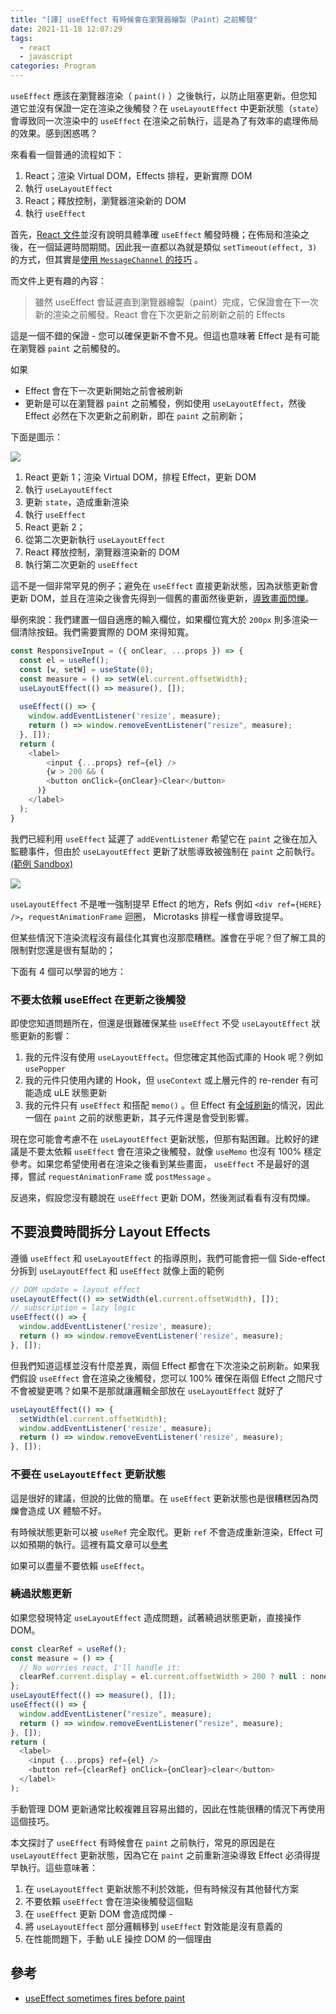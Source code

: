 ```yaml
---
title: "[譯] useEffect 有時候會在瀏覽器繪製（Paint）之前觸發"
date: 2021-11-18 12:07:29
tags:
  - react
  - javascript
categories: Program
---
```


`useEffect` 應該在瀏覽器渲染（ `paint()` ）之後執行，以防止阻塞更新。但您知道它並沒有保證一定在渲染之後觸發？在 `useLayoutEffect` 中更新狀態（`state`）會導致同一次渲染中的 `useEffect` 在渲染之前執行，這是為了有效率的處理佈局的效果。感到困惑嗎？

<!-- more -->

來看看一個普通的流程如下：

1. React；渲染 Virtual DOM，Effects 排程，更新實際 DOM
2. 執行 `useLayoutEffect`
3. React；釋放控制，瀏覽器渲染新的 DOM
4. 執行 `useEffect`

首先，[React 文件](https://reactjs.org/docs/hooks-reference.html#useeffect)並沒有說明具體準確 `useEffect` 觸發時機；在佈局和渲染之後，在一個延遲時間期間。因此我一直都以為就是類似 `setTimeout(effect, 3)` 的方式，但其實是[使用 `MessageChannel` 的技巧](https://stackoverflow.com/a/56727837) 。

而文件上更有趣的內容：

> 雖然 useEffect 會延遲直到瀏覽器繪製（paint）完成，它保證會在下一次新的渲染之前觸發。React 會在下次更新之前刷新之前的 Effects 

這是一個不錯的保證 - 您可以確保更新不會不見。但這也意味著 Effect 是有可能在瀏覽器 `paint` 之前觸發的。

如果

* Effect 會在下一次更新開始之前會被刷新
* 更新是可以在瀏覽器 `paint` 之前觸發，例如使用 `useLayoutEffect`，然後 Effect 必然在下次更新之前刷新，即在 `paint` 之前刷新；

下面是圖示：

![](https://thoughtspile.github.io/images/forced-le-flush-chart-5dc51705d5854315a6fa5e0be1464f7d.png)

1. React 更新 1；渲染 Virtual DOM，排程 Effect，更新 DOM
2. 執行 `useLayoutEffect`
3. 更新 `state`，造成重新渲染
4. 執行 `useEffect`
5. React 更新 2；
6. 從第二次更新執行 `useLayoutEffect`
7. React 釋放控制，瀏覽器渲染新的 DOM
8. 執行第二次更新的 `useEffect`

這不是一個非常罕見的例子；避免在 `useEffect` 直接更新狀態，因為狀態更新會更新 DOM，並且在渲染之後會先得到一個舊的畫面然後更新，[導致畫面閃爍](https://blog.logrocket.com/useeffect-vs-uselayouteffect/)。

舉例來說：我們建置一個自適應的輸入欄位，如果欄位寬大於 `200px` 則多渲染一個清除按鈕。我們需要實際的 DOM 來得知寬。

```js
const ResponsiveInput = ({ onClear, ...props }) => {
  const el = useRef();
  const [w, setW] = useState(0);
  const measure = () => setW(el.current.offsetWidth);
  useLayoutEffect(() => measure(), []);
  
  useEffect(() => {
    window.addEventListener('resize', measure);
    return () => window.removeEventListener("resize", measure);
  }, []);
  return (
  	<label>
    	<input {...props} ref={el} />
    	{w > 200 && (
      	<button onClick={onClear}>Clear</button>
      )}
    </label>
  );
}
```

我們已經利用 `useEffect` 延遲了 `addEventListener` 希望它在 `paint` 之後在加入監聽事件，但由於 `useLayoutEffect` 更新了狀態導致被強制在 `paint` 之前執行。[(範例 Sandbox)](https://codesandbox.io/s/infallible-wildflower-127lv?file=/src/App.js:294-408)

![](https://thoughtspile.github.io/images/le-flush-paint-dd310ab13e4d418b82b96366577d4c70.png)



`useLayoutEffect` 不是唯一強制提早 Effect 的地方，Refs 例如 `<div ref={HERE} />`，`requestAnimationFrame` 迴圈， Microtasks 排程一樣會導致提早。

但某些情況下渲染流程沒有最佳化其實也沒那麼糟糕。誰會在乎呢？但了解工具的限制對您還是很有幫助的；

下面有 4 個可以學習的地方：

### 不要太依賴 useEffect 在更新之後觸發

即使您知道問題所在，但還是很難確保某些 `useEffect` 不受 `useLayoutEffect` 狀態更新的影響：

1. 我的元件沒有使用 `useLayoutEffect`。但您確定其他函式庫的 Hook 呢？例如 `usePopper`
2. 我的元件只使用內建的 Hook，但 `useContext` 或上層元件的 re-render 有可能造成 uLE 狀態更新
3. 我的元件只有 `useEffect` 和搭配 `memo()` 。但 Effect 有[全域刷新](https://github.com/facebook/react/blob/4ff5f5719b348d9d8db14aaa49a48532defb4ab7/packages/react-reconciler/src/ReactFiberWorkLoop.new.js#L769)的情況，因此一個在 `paint` 之前的狀態更新，其子元件還是會受到影響。

現在您可能會考慮不在 `useLayoutEffect` 更新狀態，但那有點困難。比較好的建議是不要太依賴 `useEffect` 會在渲染之後觸發，就像 `useMemo` 也沒有 100% 穩定參考。如果您希望使用者在渲染之後看到某些畫面， `useEffect` 不是最好的選擇，嘗試 `requestAnimationFrame` 或 `postMessage` 。

反過來，假設您沒有聽說在 `useEffect` 更新 DOM，然後測試看看有沒有閃爍。

## 不要浪費時間拆分 Layout Effects

遵循 `useEffect` 和 `useLayoutEffect` 的指導原則，我們可能會把一個 Side-effect 分拆到 `useLayoutEffect` 和 `useEffect` 就像上面的範例

```js
// DOM update = layout effect
useLayoutEffect(() => setWidth(el.current.offsetWidth), []);
// subscription = lazy logic
useEffect(() => {
  window.addEventListener('resize', measure);
  return () => window.removeEventListener('resize', measure);
}, []);
```

但我們知道這樣並沒有什麼差異，兩個 Effect 都會在下次渲染之前刷新。如果我們假設 `useEffect` 會在渲染之後觸發，您可以 100% 確保在兩個 Effect 之間尺寸不會被變更嗎？如果不是那就讓邏輯全部放在 `useLayoutEffect` 就好了

```js
useLayoutEffect(() => {
  setWidth(el.current.offsetWidth);
  window.addEventListener('resize', measure);
  return () => window.removeEventListener('resize', measure);
}, []);
```

### 不要在 `useLayoutEffect` 更新狀態

這是很好的建議，但說的比做的簡單。在  `useEffect` 更新狀態也是很糟糕因為閃爍會造成 UX 體驗不好。

有時候狀態更新可以被 `useRef` 完全取代。更新 `ref` 不會造成重新渲染，Effect 可以如預期的執行。這裡有篇文章可以[參考](https://thoughtspile.github.io/2021/10/18/non-react-state/)

如果可以盡量不要依賴 `useEffect`。

### 繞過狀態更新

如果您發現特定 `useLayoutEffect` 造成問題，試著繞過狀態更新，直接操作 DOM。

```js
const clearRef = useRef();
const measure = () => {
  // No worries react, I'll handle it:
  clearRef.current.display = el.current.offsetWidth > 200 ? null : none;
};
useLayoutEffect(() => measure(), []);
useEffect(() => {
  window.addEventListener("resize", measure);
  return () => window.removeEventListener("resize", measure);
}, []);
return (
  <label>
    <input {...props} ref={el} />
    <button ref={clearRef} onClick={onClear}>clear</button>
  </label>
);
```

手動管理 DOM 更新通常比較複雜且容易出錯的，因此在性能很糟的情況下再使用這個技巧。

本文探討了 `useEffect` 有時候會在 `paint` 之前執行，常見的原因是在 `useLayoutEffect` 更新狀態，因為它在 `paint` 之前重新渲染導致 Effect 必須得提早執行。這些意味著：

1. 在 `useLayoutEffect` 更新狀態不利於效能，但有時候沒有其他替代方案
2. 不要依賴 `useEffect` 會在渲染後觸發這個點
3. 在 `useEffect` 更新 DOM 會造成閃爍 - 
4. 將 `useLayoutEffect` 部分邏輯移到 `useEffect` 對效能是沒有意義的
5. 在性能問題下，手動 uLE 操控 DOM 的一個理由

## 參考

* [useEffect sometimes fires before paint](https://thoughtspile.github.io/2021/11/15/unintentional-layout-effect/?ck_subscriber_id=887777478)